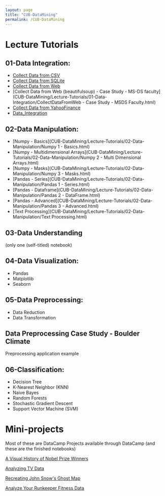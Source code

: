 ```yaml
---
layout: page
title: "CUB-DataMining"
permalink: /CUB-DataMining
---
```


# Lecture Tutorials

## 01-Data Integration:
- [Collect Data from CSV](CUB-DataMining/Lecture-Tutorials/01-Data-Integration/CollectDataFromCSV.html)
- [Collect Data from SQLite](CUB-DataMining/Lecture-Tutorials/01-Data-Integration/CollectDataFromSQLite.html)
- [Collect Data from Web](CUB-DataMining/Lecture-Tutorials/01-Data-Integration/CollectDataFromWeb.html)
- [Collect Data from Web (beautifulsoup) - Case Study - MS-DS faculty](CUB-DataMining/Lecture-Tutorials/01-Data-Integration/CollectDataFromWeb - Case Study - MSDS Faculty.html)
- [Collect Data from YahooFinance](CUB-DataMining/Lecture-Tutorials/01-Data-Integration/CollectDataFromYahoo.html)
- [Data_Integration](CUB-DataMining/Lecture-Tutorials/01-Data-Integration/Data_Integration.html)

## 02-Data Manipulation:
- [Numpy - Basics](CUB-DataMining/Lecture-Tutorials/02-Data-Manipulation/Numpy 1 -  Basics.html)
- [Numpy - Multidimensional Arrays](CUB-DataMining/Lecture-Tutorials/02-Data-Manipulation/Numpy 2 - Multi Dimensional Arrays.html)
- [Numpy - Masks](CUB-DataMining/Lecture-Tutorials/02-Data-Manipulation/Numpy 3 - Masks.html)
- [Pandas - Series](CUB-DataMining/Lecture-Tutorials/02-Data-Manipulation/Pandas 1 - Series.html)
- [Pandas - Dataframe](CUB-DataMining/Lecture-Tutorials/02-Data-Manipulation/Pandas 2 - DataFrame.html)
- [Pandas - Advanced](CUB-DataMining/Lecture-Tutorials/02-Data-Manipulation/Pandas 3 - Advanced.html)
- [Text Processing](CUB-DataMining/Lecture-Tutorials/02-Data-Manipulation/Text Processing.html)

## 03-Data Understanding
(only one (self-titled) notebook)

## 04-Data Visualization:
- Pandas
- Matplotlib
- Seaborn

## 05-Data Preprocessing:
- Data Reduction
- Data Transformation

## Data Preprocessing Case Study - Boulder Climate

Preprocessing application example

## 06-Classification:
- Decision Tree
- K-Nearest Neighbor (KNN)
- Naive Bayes
- Random Forests
- Stochastic Gradient Descent
- Support Vector Machine (SVM)


# Mini-projects
Most of these are DataCamp Projects available through DataCamp (and these are the finished notebooks)

[A Visual History of Nobel Prize Winners](CUB-DataMining/Mini-Projects/NobelPrize/nobelprize-notebook.html)

[Analyzing TV Data](CUB-DataMining/Mini-Projects/TV/TVdata.html)

[Recreating John Snow's Ghost Map](CUB-DataMining/Mini-Projects/Map/GhostMap.html)

[Analyze Your Runkeeper Fitness Data](CUB-DataMining/Mini-Projects/Fitness/FitnessData.html)

